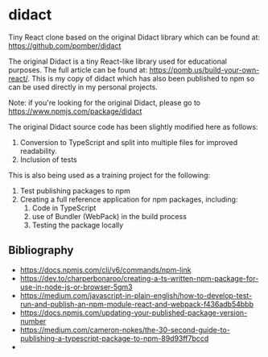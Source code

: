 # didact
Tiny React clone based on the original Didact library which can be found at: https://github.com/pomber/didact

The original Didact is a tiny React-like library used for educational purposes. The full article can be found at: https://pomb.us/build-your-own-react/. This is my copy of didact which has also been published to npm so can be used directly in my personal projects.

Note: if you're looking for the original Didact, please go to https://www.npmjs.com/package/didact

The original Didact source code has been slightly modified here as follows:
1. Conversion to TypeScript and split into multiple files for improved readability.
2. Inclusion of tests

This is also being used as a training project for the following:
1. Test publishing packages to npm
2. Creating a full reference application for npm packages, including:
   1. Code in TypeScript
   2. use of Bundler (WebPack) in the build process
   3. Testing the package locally

## Bibliography
- https://docs.npmjs.com/cli/v6/commands/npm-link
- https://dev.to/charperbonaroo/creating-a-ts-written-npm-package-for-use-in-node-js-or-browser-5gm3
- https://medium.com/javascript-in-plain-english/how-to-develop-test-run-and-publish-an-npm-module-react-and-webpack-f436adb54bbb
- https://docs.npmjs.com/updating-your-published-package-version-number
- https://medium.com/cameron-nokes/the-30-second-guide-to-publishing-a-typescript-package-to-npm-89d93ff7bccd
- 

